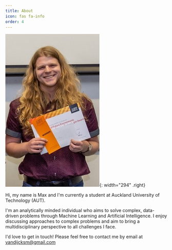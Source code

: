 ```yaml
---
title: About
icon: fas fa-info
order: 4
---
```


![Desktop View](../assets/img/about_award.jpg){: width="294" .right}

Hi, my name is Max and I'm currently a student at Auckland University of Technology (AUT).

I'm an analytically minded individual who aims to solve complex, data-driven problems through Machine Learning and Artificial Intelligence.
I enjoy discussing approaches to complex problems and aim to bring a multidisciplinary perspective to all challenges I face.

I'd love to get in touch! 
Please feel free to contact me by email at vandijcksm@gmail.com
